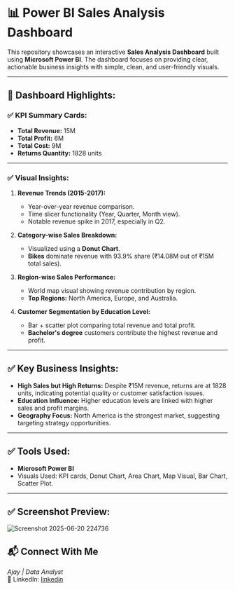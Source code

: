 # 📊 Power BI Sales Analysis Dashboard

This repository showcases an interactive **Sales Analysis Dashboard** built using **Microsoft Power BI**. The dashboard focuses on providing clear, actionable business insights with simple, clean, and user-friendly visuals.

---

## 📌 Dashboard Highlights:

### ✅ KPI Summary Cards:
- **Total Revenue:** 15M
- **Total Profit:** 6M
- **Total Cost:** 9M
- **Returns Quantity:** 1828 units

---

### ✅ Visual Insights:

1. **Revenue Trends (2015-2017):**
   - Year-over-year revenue comparison.
   - Time slicer functionality (Year, Quarter, Month view).
   - Notable revenue spike in 2017, especially in Q2.

2. **Category-wise Sales Breakdown:**
   - Visualized using a **Donut Chart**.
   - **Bikes** dominate revenue with 93.9% share (₹14.08M out of ₹15M total sales).

3. **Region-wise Sales Performance:**
   - World map visual showing revenue contribution by region.
   - **Top Regions:** North America, Europe, and Australia.

4. **Customer Segmentation by Education Level:**
   - Bar + scatter plot comparing total revenue and total profit.
   - **Bachelor's degree** customers contribute the highest revenue and profit.

---

## ✅ Key Business Insights:

- **High Sales but High Returns:** Despite ₹15M revenue, returns are at 1828 units, indicating potential quality or customer satisfaction issues.
- **Education Influence:** Higher education levels are linked with higher sales and profit margins.
- **Geography Focus:** North America is the strongest market, suggesting targeting strategy opportunities.

---

## ✅ Tools Used:

- **Microsoft Power BI**
- Visuals Used: KPI cards, Donut Chart, Area Chart, Map Visual, Bar Chart, Scatter Plot.

---

## ✅ Screenshot Preview:
![Screenshot 2025-06-20 224736](https://github.com/user-attachments/assets/4a8ec56b-f40e-40fd-b6b5-08912a7c0475)


## 📬 Connect With Me

*Ajay | Data Analyst*  
🔗 LinkedIn: [linkedin](https://www.linkedin.com/in/ajay-thakur-5158bb186/)

